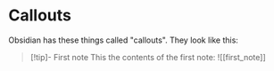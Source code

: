 # Callouts
Obsidian has these things called "callouts". They look like this:

> [!tip]- First note
> This the contents of the first note:
> ![[first_note]]

